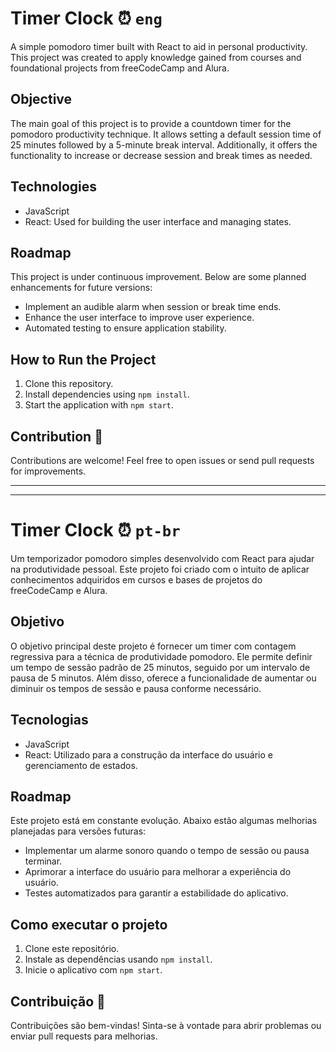 # Timer Clock ⏰ `eng`

A simple pomodoro timer built with React to aid in personal productivity. This project was created to apply knowledge gained from courses and foundational projects from freeCodeCamp and Alura.

## Objective

The main goal of this project is to provide a countdown timer for the pomodoro productivity technique. It allows setting a default session time of 25 minutes followed by a 5-minute break interval. Additionally, it offers the functionality to increase or decrease session and break times as needed.

## Technologies
- JavaScript
- React: Used for building the user interface and managing states.

## Roadmap 
This project is under continuous improvement. Below are some planned enhancements for future versions:

- Implement an audible alarm when session or break time ends.
- Enhance the user interface to improve user experience.
- Automated testing to ensure application stability.

## How to Run the Project
1. Clone this repository.
2. Install dependencies using `npm install`.
3. Start the application with `npm start`.

## Contribution 📌
Contributions are welcome! Feel free to open issues or send pull requests for improvements.

***
***

# Timer Clock ⏰ `pt-br`

Um temporizador pomodoro simples desenvolvido com React para ajudar na produtividade pessoal. Este projeto foi criado com o intuito de aplicar conhecimentos adquiridos em cursos e bases de projetos do freeCodeCamp e Alura.

## Objetivo 

O objetivo principal deste projeto é fornecer um timer com contagem regressiva para a técnica de produtividade pomodoro. Ele permite definir um tempo de sessão padrão de 25 minutos, seguido por um intervalo de pausa de 5 minutos. Além disso, oferece a funcionalidade de aumentar ou diminuir os tempos de sessão e pausa conforme necessário.

## Tecnologias 
- JavaScript
- React: Utilizado para a construção da interface do usuário e gerenciamento de estados.

## Roadmap 
Este projeto está em constante evolução. Abaixo estão algumas melhorias planejadas para versões futuras:

- Implementar um alarme sonoro quando o tempo de sessão ou pausa terminar.
- Aprimorar a interface do usuário para melhorar a experiência do usuário.
- Testes automatizados para garantir a estabilidade do aplicativo.

## Como executar o projeto 
1. Clone este repositório.
2. Instale as dependências usando `npm install`.
3. Inicie o aplicativo com `npm start`.

## Contribuição 📌
Contribuições são bem-vindas! Sinta-se à vontade para abrir problemas ou enviar pull requests para melhorias.
